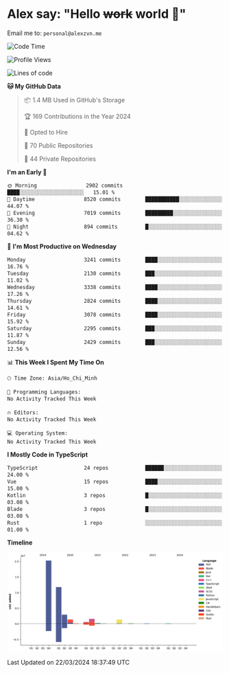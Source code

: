 # Alex say: "Hello ~~work~~ world 🐾"
Email me to: `personal@alexzvn.me`

<!--START_SECTION:waka-->
![Code Time](http://img.shields.io/badge/Code%20Time-1%2C066%20hrs%2055%20mins-blue)

![Profile Views](http://img.shields.io/badge/Profile%20Views-0-blue)

![Lines of code](https://img.shields.io/badge/From%20Hello%20World%20I%27ve%20Written-40.3%20million%20lines%20of%20code-blue)

**🐱 My GitHub Data** 

> 📦 1.4 MB Used in GitHub's Storage 
 > 
> 🏆 169 Contributions in the Year 2024
 > 
> 💼 Opted to Hire
 > 
> 📜 70 Public Repositories 
 > 
> 🔑 44 Private Repositories 
 > 
**I'm an Early 🐤** 

```text
🌞 Morning                2902 commits        ████░░░░░░░░░░░░░░░░░░░░░   15.01 % 
🌆 Daytime                8520 commits        ███████████░░░░░░░░░░░░░░   44.07 % 
🌃 Evening                7019 commits        █████████░░░░░░░░░░░░░░░░   36.30 % 
🌙 Night                  894 commits         █░░░░░░░░░░░░░░░░░░░░░░░░   04.62 % 
```
📅 **I'm Most Productive on Wednesday** 

```text
Monday                   3241 commits        ████░░░░░░░░░░░░░░░░░░░░░   16.76 % 
Tuesday                  2130 commits        ███░░░░░░░░░░░░░░░░░░░░░░   11.02 % 
Wednesday                3338 commits        ████░░░░░░░░░░░░░░░░░░░░░   17.26 % 
Thursday                 2824 commits        ████░░░░░░░░░░░░░░░░░░░░░   14.61 % 
Friday                   3078 commits        ████░░░░░░░░░░░░░░░░░░░░░   15.92 % 
Saturday                 2295 commits        ███░░░░░░░░░░░░░░░░░░░░░░   11.87 % 
Sunday                   2429 commits        ███░░░░░░░░░░░░░░░░░░░░░░   12.56 % 
```


📊 **This Week I Spent My Time On** 

```text
🕑︎ Time Zone: Asia/Ho_Chi_Minh

💬 Programming Languages: 
No Activity Tracked This Week

🔥 Editors: 
No Activity Tracked This Week

💻 Operating System: 
No Activity Tracked This Week
```

**I Mostly Code in TypeScript** 

```text
TypeScript               24 repos            ██████░░░░░░░░░░░░░░░░░░░   24.00 % 
Vue                      15 repos            ████░░░░░░░░░░░░░░░░░░░░░   15.00 % 
Kotlin                   3 repos             █░░░░░░░░░░░░░░░░░░░░░░░░   03.00 % 
Blade                    3 repos             █░░░░░░░░░░░░░░░░░░░░░░░░   03.00 % 
Rust                     1 repo              ░░░░░░░░░░░░░░░░░░░░░░░░░   01.00 % 
```



**Timeline**

![Lines of Code chart](https://raw.githubusercontent.com/alexzvn/alexzvn/main/assets/bar_graph.png)


 Last Updated on 22/03/2024 18:37:49 UTC
<!--END_SECTION:waka-->
